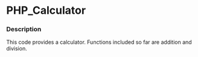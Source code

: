# PHP_Calculator

### Description
This code provides a calculator. Functions included so far are addition and division. 

